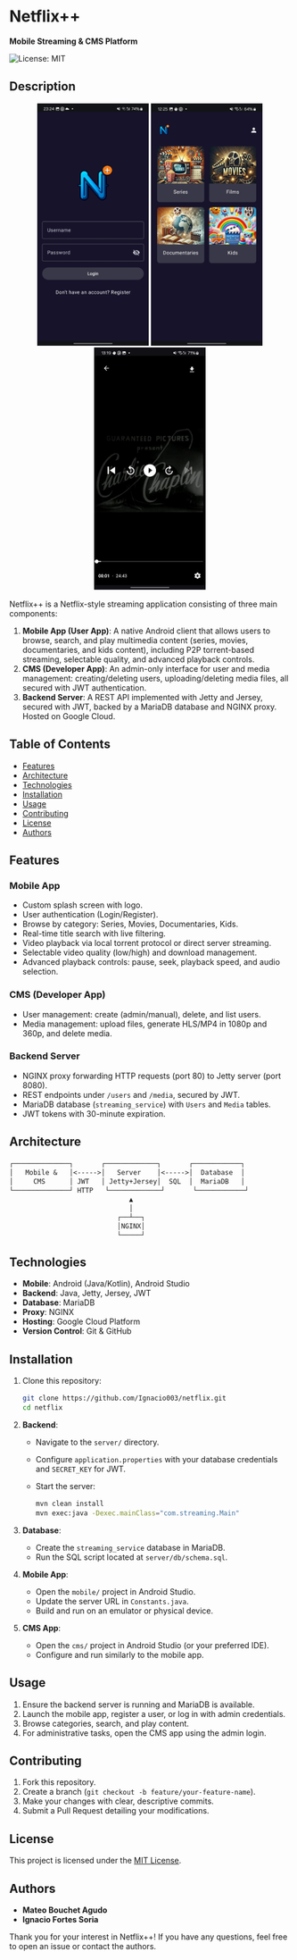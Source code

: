 # Netflix++

**Mobile Streaming & CMS Platform**

![License: MIT](https://img.shields.io/badge/License-MIT-green.svg)

## Description

<p align="center">
  <img src="screenshots/login.jpg" alt="Login Screen" width="200" />
  <img src="screenshots/main.jpg" alt="Main Screen" width="200" />
  <img src="screenshots/player.jpg" alt="Player Screen" width="200" />
</p>

Netflix++ is a Netflix-style streaming application consisting of three main components:

1. **Mobile App (User App)**: A native Android client that allows users to browse, search, and play multimedia content (series, movies, documentaries, and kids content), including P2P torrent-based streaming, selectable quality, and advanced playback controls.
2. **CMS (Developer App)**: An admin-only interface for user and media management: creating/deleting users, uploading/deleting media files, all secured with JWT authentication.
3. **Backend Server**: A REST API implemented with Jetty and Jersey, secured with JWT, backed by a MariaDB database and NGINX proxy. Hosted on Google Cloud.

## Table of Contents

* [Features](#features)
* [Architecture](#architecture)
* [Technologies](#technologies)
* [Installation](#installation)
* [Usage](#usage)
* [Contributing](#contributing)
* [License](#license)
* [Authors](#authors)

## Features

### Mobile App

* Custom splash screen with logo.
* User authentication (Login/Register).
* Browse by category: Series, Movies, Documentaries, Kids.
* Real-time title search with live filtering.
* Video playback via local torrent protocol or direct server streaming.
* Selectable video quality (low/high) and download management.
* Advanced playback controls: pause, seek, playback speed, and audio selection.

### CMS (Developer App)

* User management: create (admin/manual), delete, and list users.
* Media management: upload files, generate HLS/MP4 in 1080p and 360p, and delete media.

### Backend Server

* NGINX proxy forwarding HTTP requests (port 80) to Jetty server (port 8080).
* REST endpoints under `/users` and `/media`, secured by JWT.
* MariaDB database (`streaming_service`) with `Users` and `Media` tables.
* JWT tokens with 30-minute expiration.

## Architecture

```plaintext
┌──────────────┐       ┌─────────────┐       ┌────────────┐
│   Mobile &   │<----->│   Server    │<----->│  Database  │
│     CMS      │ JWT   │ Jetty+Jersey│  SQL  │  MariaDB   │
└──────────────┘ HTTP   └─────────────┘       └────────────┘
                              ▲
                              │
                           ┌──┴──┐
                           │NGINX│
                           └─────┘
```

## Technologies

* **Mobile**: Android (Java/Kotlin), Android Studio
* **Backend**: Java, Jetty, Jersey, JWT
* **Database**: MariaDB
* **Proxy**: NGINX
* **Hosting**: Google Cloud Platform
* **Version Control**: Git & GitHub

## Installation

1. Clone this repository:

   ```bash
   git clone https://github.com/Ignacio003/netflix.git
   cd netflix
   ```
2. **Backend**:

   * Navigate to the `server/` directory.
   * Configure `application.properties` with your database credentials and `SECRET_KEY` for JWT.
   * Start the server:

     ```bash
     mvn clean install
     mvn exec:java -Dexec.mainClass="com.streaming.Main"
     ```
3. **Database**:

   * Create the `streaming_service` database in MariaDB.
   * Run the SQL script located at `server/db/schema.sql`.
4. **Mobile App**:

   * Open the `mobile/` project in Android Studio.
   * Update the server URL in `Constants.java`.
   * Build and run on an emulator or physical device.
5. **CMS App**:

   * Open the `cms/` project in Android Studio (or your preferred IDE).
   * Configure and run similarly to the mobile app.

## Usage

1. Ensure the backend server is running and MariaDB is available.
2. Launch the mobile app, register a user, or log in with admin credentials.
3. Browse categories, search, and play content.
4. For administrative tasks, open the CMS app using the admin login.

## Contributing

1. Fork this repository.
2. Create a branch (`git checkout -b feature/your-feature-name`).
3. Make your changes with clear, descriptive commits.
4. Submit a Pull Request detailing your modifications.

## License

This project is licensed under the [MIT License](LICENSE).

## Authors

* **Mateo Bouchet Agudo**
* **Ignacio Fortes Soria**

Thank you for your interest in Netflix++! If you have any questions, feel free to open an issue or contact the authors.
